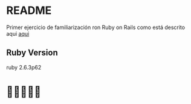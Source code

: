 # README

Primer ejercicio de familiarización ron Ruby on Rails como está descrito aqui [aqui](https://guides.rubyonrails.org/getting_started.html)





## Ruby Version

ruby 2.6.3p62


# 🐳🐳🐳🐳🐳
